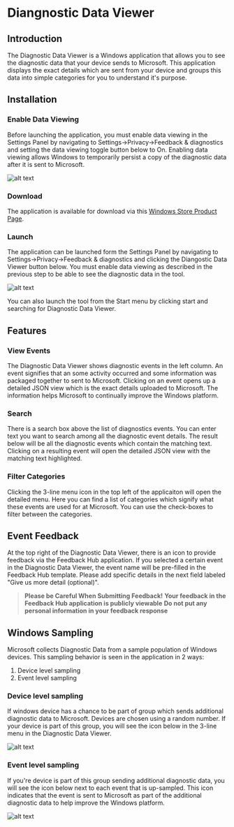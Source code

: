 Diangnostic Data Viewer
=======================

## Introduction
The Diagnostic Data Viewer is a Windows application that allows you to see the diagnostic data that your device sends to Microsoft.
This application displays the exact details which are sent from your device and groups this data into simple categories for you to understand it's purpose. 

## Installation

### Enable Data Viewing
Before launching the application, you must enable data viewing in the Settings Panel by navigating to Settings->Privacy->Feedback & diagnostics and setting the data viewing toggle button below to On.
Enabling data viewing allows Windows to temporarily persist a copy of the diagnostic data after it is sent to Microsoft. 

![alt text](data_viewing.jpeg "How to enable data viewing")

### Download
The application is available for download via this [Windows Store Product Page](https://www.microsoft.com/en-us/store/p/diagnostic-data-viewer/9n8wtrrsq8f7?rtc=1).

### Launch
The application can be launched form the Settings Panel by navigating to Settings->Privacy->Feedback & diagnostics and clicking the Diangostic Data Viewer button below. You must enable
data viewing as described in the previous step to be able to see the diagnostic data in the tool. 

![alt text](settings_launch.jpg "Launching the app from Settings Panel")

You can also launch the tool from the Start menu by clicking start and searching for Diagnostic Data Viewer. 


## Features 
### View Events
The Diagnostic Data Viewer shows diagnostic events in the left column. An event signifies that an some activity occurred and some information was packaged together to sent to Microsoft. 
Clicking on an event opens up a detailed JSON view which is the exact details uploaded to Microsoft. The information helps Microsoft to continually improve the Windows platform.

### Search 
There is a search box above the list of diagnostics events. You can enter text you want to search among all the diagnostic event details. The result below will be all the diagnostic events 
which contain the matching text. Clicking on a resulting event will open the detailed JSON view with the matching text highlighted.

### Filter Categories
Clicking the 3-line menu icon in the top left of the applicaiton will open the detailed menu. Here you can find a list of categories which signify what these events are used for at Microsoft. You can use
the check-boxes to filter between the categories. 
	
## Event Feedback
At the top right of the Diagnostic Data Viewer, there is an icon to provide feedback via the Feedback Hub application. If you selected a certain event in the Diagnostic Data Viewer, the event name will be pre-filled
in the Feedback Hub template. Please add specific details in the next field labeled "Give us more detail (optional)". 

> **Please be Careful When Submitting Feedback!**
> **Your feedback in the Feedback Hub application is publicly viewable**
> **Do not put any personal information in your feedback response**



## Windows Sampling
Microsoft collects Diagnostic Data from a sample population of Windows devices. This sampling behavior is seen in the application in 2 ways:
1. Device level sampling
2. Event level sampling

### Device level sampling
If windows device has a chance to be part of group which sends additional diagnostic data to Microsoft. Devices are chosen using a random number. If your device is part of this group, you will see the icon 
below in the 3-line menu in the Diagnostic Data Viewer. 

![alt text](device_sample.jpg "Device Sampling")


### Event level sampling
If you're device is part of this group sending additional diagnostic data, you will see the icon below next to each event that is up-sampled. This icon indicates that the event is sent to Microsoft
as part of the additional diagnostic data to help improve the Windows platform.

![alt text](event_sample.jpg "Event Sampling")


